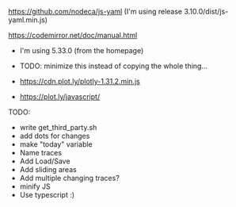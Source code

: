 https://github.com/nodeca/js-yaml (I'm using release 3.10.0/dist/js-yaml.min.js)

https://codemirror.net/doc/manual.html
- I'm using 5.33.0 (from the homepage)
- TODO: minimize this instead of copying the whole thing...

- https://cdn.plot.ly/plotly-1.31.2.min.js
- https://plot.ly/javascript/

TODO:
- write get_third_party.sh
- add dots for changes
- make "today" variable
- Name traces
- Add Load/Save
- Add sliding areas
- Add multiple changing traces?
- minify JS
- Use typescript :)
